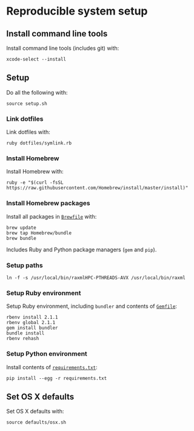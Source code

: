# Reproducible system setup

## Install command line tools

Install command line tools (includes git) with:

    xcode-select --install

## Setup

Do all the following with:

    source setup.sh

### Link dotfiles

Link dotfiles with:

    ruby dotfiles/symlink.rb

### Install Homebrew

Install Homebrew with:

	ruby -e "$(curl -fsSL https://raw.githubusercontent.com/Homebrew/install/master/install)"

### Install Homebrew packages

Install all packages in [`Brewfile`](Brewfile) with:

    brew update
    brew tap Homebrew/bundle
    brew bundle

Includes Ruby and Python package managers (`gem` and `pip`).

### Setup paths

    ln -f -s /usr/local/bin/raxmlHPC-PTHREADS-AVX /usr/local/bin/raxml

### Setup Ruby environment

Setup Ruby environment, including `bundler` and contents of [`Gemfile`](Gemfile):

    rbenv install 2.1.1
    rbenv global 2.1.1
    gem install bundler
    bundle install
    rbenv rehash
    
### Setup Python environment

Install contents of [`requirements.txt`](requirements.txt):

    pip install --egg -r requirements.txt

## Set OS X defaults

Set OS X defaults with:

    source defaults/osx.sh
